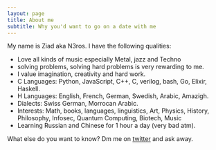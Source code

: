 ```yaml
---
layout: page
title: About me
subtitle: Why you'd want to go on a date with me
---
```


My name is Ziad aka N3ros. I have the following qualities:

- Love all kinds of music especially Metal, jazz and Techno
- solving problems, solving hard problems is very rewarding to me.
- I value imagination, creativity and hard work.
- C Languages: Python, JavaScript, C++, C, verilog, bash, Go, Elixir, Haskell.
- H Languages: English, French, German, Swedish, Arabic, Amazigh.
- Dialects: Swiss German, Morrocan Arabic.
- Interests: Math, books, languages, linguistics, Art, Physics, History, Philosophy, Infosec, Quantum Computing, Biotech, Music
- Learning Russian and Chinese for 1 hour a day (very bad atm).

What else do you want to know?
Dm me on [twitter](https://twitter.com/soli_of) and ask away.
